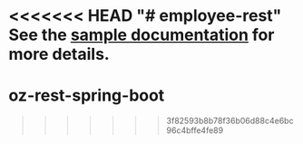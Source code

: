<<<<<<< HEAD
"# employee-rest" 
See the [sample documentation](https://github.com/buics/employee-rest/blob/master/bluemix_java_microservice.htm) for more details.
=======
# oz-rest-spring-boot
>>>>>>> 3f82593b8b78f36b06d88c4e6bc96c4bffe4fe89
